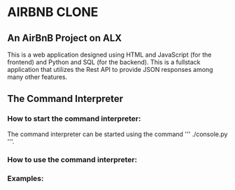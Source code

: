 # AIRBNB CLONE

## An AirBnB Project on ALX

This is a web application designed using HTML and JavaScript (for the frontend) and Python and SQL (for the backend).
This is a fullstack application that utilizes the Rest API to provide JSON responses among many other features.

## The Command Interpreter

### How to start the command interpreter:
The command interpreter can be started using the command ''' ./console.py '''.

### How to use the command interpreter:

### Examples:
